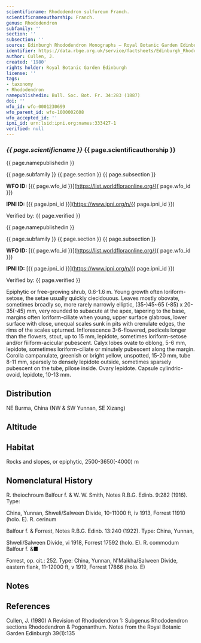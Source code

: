 ```yaml
---
scientificname: Rhododendron sulfureum Franch.
scientificnameauthorship: Franch.
genus: Rhododendron
subfamily: ''
section: ''
subsection: ''
source: Edinburgh Rhododendron Monographs – Royal Botanic Garden Edinburgh
identifier: https://data.rbge.org.uk/service/factsheets/Edinburgh_Rhododendron_Monographs.xhtml
author: Cullen, J.
created: '1980'
rights holder: Royal Botanic Garden Edinburgh
license: ''
tags:
- taxonomy
- Rhododendron
namepublishedin: Bull. Soc. Bot. Fr. 34:283 (1887)
doi: ''
wfo_id: wfo-0001230699
wfo_parent_id: wfo-1000002608
wfo_accepted_id: ''
ipni_id: urn:lsid:ipni.org:names:333427-1
verified: null
---
```

### _{{ page.scientificname }}_ {{ page.scientificauthorship }}
 {{ page.namepublishedin }}

{{ page.subfamily }} {{ page.section }} {{ page.subsection }}

**WFO ID:** [{{ page.wfo_id }}](https://list.worldfloraonline.org/{{ page.wfo_id }})

**IPNI ID:** [{{ page.ipni_id }}](https://www.ipni.org/n/{{ page.ipni_id }})

Verified by: {{ page.verified }}

 {{ page.namepublishedin }}

{{ page.subfamily }} {{ page.section }} {{ page.subsection }}

**WFO ID:** [{{ page.wfo_id }}](https://list.worldfloraonline.org/{{ page.wfo_id }})

**IPNI ID:** [{{ page.ipni_id }}](https://www.ipni.org/n/{{ page.ipni_id }})

Verified by: {{ page.verified }}



Epiphytic or free-growing shrub, 0.6-1.6 m. Young growth often loriform-setose, the setae usually quickly ciecidouous. Leaves mostly obovate, sometimes broadly so, more rarely narrowly elliptic, (35-)45~65 (-85) x 20-35(-45) mm, very rounded to subacute at the apex, tapering to the base, margins often loriform-ciliate when young, upper surface glabrous, lower surface with close, unequal scales sunk in pits with crenulate edges, the rims of the scales upturned. Inflorescence 3-6-flowered, pedicels longer than the flowers, stout, up to 15 mm, lepidote, sometimes loriform-setose and/or fiiiform-acicular pubescent. Calyx lobes ovate to oblong, 5-6 mm, lepidote, sometimes loriform-ciliate or minutely pubescent along the margin. Corolla campanulate, greenish or bright yellow, unspotted, 15-20 mm, tube 8-11 mm, sparsely to densely lepidote outside, sometimes sparsely pubescent on the tube, pilose inside. Ovary lepidote. Capsule cylindric-ovoid, lepidote, 10-13 mm.

## Distribution
NE Burma, China (NW & SW Yunnan, SE Xizang)

## Altitude


## Habitat
Rocks and slopes, or epiphytic, 2500-3650(-4000) m

## Nomenclatural History
R. theiochroum Balfour f. & W. W. Smith, Notes R.B.G. Edinb. 9:282 (1916). Type:

   China, Yunnan, Shweli/Salween Divide, 10-11000 ft, iv 1913, Forrest 11910 (holo. E). R. cerinum

   Balfour f. & Forrest, Notes R.B.G. Edinb. 13:240 (1922). Type: China, Yunnan,

   Shweli/Salween Divide, vi 1918, Forrest 17592 (holo. E). R. commodum Balfour f. &■

   Forrest, op. cit.: 252. Type: China, Yunnan, N'Maikha/Salween Divide, eastern flank, 11-12000 ft, v 1919, Forrest 17866 (holo. E)
                       
## Notes


## References

Cullen, J. (1980) A Revision of Rhododendron 1: Subgenus Rhododendron sections Rhododendron & Pogonanthum. Notes from the Royal Botanic Garden Edinburgh 39(1):135
